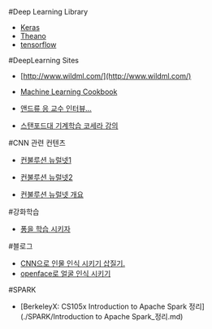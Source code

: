 
#Deep Learning Library
- [Keras](./keras/README.md)
- [Theano](./Theano/README.MD)
- [tensorflow](./tensorflow/README.MD)

#DeepLearning Sites 
- [http://www.wildml.com/](http://www.wildml.com/)

- [Machine Learning Cookbook](https://www.gitbook.com/book/bigaidream/subsets_ml_cookbook/details)

- [앤드류 응 교수 인터뷰...](http://events.technologyreview.com/emtech/digital/16/video/watch/andrew-ng-deep-learning/)

- [스탠포드대 기계학습 코세라 강의](https://www.coursera.org/learn/machine-learning/home/welcome)

#CNN 관련 컨텐츠
- [컨불루션 뉴럴넷1](http://t-robotics.blogspot.kr/2016/05/convolutional-neural-network_31.html#.V1ZrWpOLSlM)<br>

- [컨불루션 뉴럴넷2](http://keunwoochoi.blogspot.kr/2015/07/convolutional-neural-network.html)
- [컨불루션 뉴럴넷 개요](http://keunwoochoi.blogspot.kr/search/label/CNNs)

#강화학습
- [퐁을 학습 시키자](http://keunwoochoi.blogspot.kr/2016/06/andrej-karpathy.html)

#블로그 
- [CNN으로 인물 인식 시키기 삽질기.](./blog/post1/contents.md)
- [openface로 얼굴 인식 시키기](./blog/post3/contents.md)

#SPARK
- [BerkeleyX: CS105x Introduction to Apache Spark 정리](./SPARK/Introduction to Apache Spark_정리.md)
